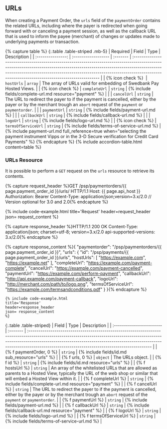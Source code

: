 ## URLs

When creating a Payment Order, the `urls` field of the `paymentOrder`
contains the related URLs, including where the payer is redirected when
going forward with or canceling a payment session, as well as the callback URL
that is used to inform the payee (merchant) of changes or updates made to
underlying payments or transaction.

{% capture table %}
{:.table .table-striped .mb-5}
|     Required      | Field               | Type     | Description                                                                                                                                                                                                                                                                                              |
| :---------------: | :------------------ | :------- | :------------------------------------------------------------------------------------------------------------------------------------------------------------------------------------------------------------------------------------------------------------------------------------------------------- |
| {% icon check %} ︎︎︎︎︎ | `hostUrls`          | `array`  | The array of URLs valid for embedding of Swedbank Pay Hosted Views.                                                                                                                                                                                                                                      |
| {% icon check %}  | `completeUrl`       | `string` | {% include fields/complete-url.md resource="payment" %}  |
|                   | `cancelUrl`         | `string` | The URL to redirect the payer to if the payment is cancelled, either by the payer or by the merchant trough an `abort` request of the `payment` or `paymentorder`.                                                                                                                                        |
|                   | `paymentUrl`        | `string` | {% include fields/payment-url.md %}                                                                                                                                                       |
|                   | `callbackUrl`       | `string` | {% include fields/callback-url.md %}                                                                                                                                                                                              |
|                   | `logoUrl`           | `string` | {% include fields/logo-url.md %}                                                                                                                                                                                                               |
| {% icon check %}  | `termsOfServiceUrl` | `string` | {% include fields/terms-of-service-url.md %}                                                                                                                                                                                                                                                     |
{% include payment-url.md full_reference=true when="selecting the payment
instrument Vipps or in the 3-D Secure verification for Credit Card Payments" %}
{% endcapture %}
{% include accordion-table.html content=table %}

### URLs Resource

It is possible to perform a `GET` request on the `urls` resource to retrieve its
contents.

{% capture request_header %}GET /psp/paymentorders/{{ page.payment_order_id }}/urls/ HTTP/1.1
Host: {{ page.api_host }}
Authorization: Bearer <AccessToken>
Content-Type: application/json;version=3.x/2.0     // Version optional for 3.0 and 2.0{% endcapture %}

{% include code-example.html
    title='Request'
    header=request_header
    json= request_content
    %}

{% capture response_header %}HTTP/1.1 200 OK
Content-Type: application/json; charset=utf-8; version=3.x/2.0
api-supported-versions: 3.x/2.0{% endcapture %}

{% capture response_content %}{
    "paymentorder": "/psp/paymentorders/{{ page.payment_order_id }}",
    "urls": {
        "id": "/psp/payments/{{ page.payment_order_id }}/urls",
        "hostUrls": [ "https://example.com", "https://example.net" ],
        "completeUrl": "https://example.com/payment-complete",
        "cancelUrl": "https://example.com/payment-cancelled",
        "paymentUrl": "https://example.com/perform-payment",
        "callbackUrl": "http://api.example.com/payment-callback",
        "logoUrl": "http://merchant.com/path/to/logo.png",
        "termsOfServiceUrl": "https://example.com/termsandconditions.pdf"
    }
}{% endcapture %}

    {% include code-example.html
    title='Response'
    header=response_header
    json= response_content
    %}

{:.table .table-striped}
| Field                     | Type     | Description                                                                                                                                                                                                                                                                                              |
| :------------------------ | :------- | :------------------------------------------------------------------------------------------------------------------------------------------------------------------------------------------------------------------------------------------------------------------------------------------------------- |
| {% f paymentOrder, 0 %}   | `string` | {% include fields/id.md sub_resource="urls" %}                                                                                                                                                                                                                                                |
| {% f urls, 0 %}           | `object` | The URLs object.                                                                                                                                                                                                                                                                                         |
| {% f id %}                | `string` | {% include fields/id.md resource="urls" %}                                                                                                                                                                                                                                                    |
| {% f hostsUrl %}          | `string` | An array of the whitelisted URLs that are allowed as parents to a Hosted View, typically the URL of the web shop or similar that will embed a Hosted View within it.                                                                                                                                     |
| {% f completeUrl %}       | `string` | {% include fields/complete-url.md resource="payment" %} |
| {% f cancelUrl %}         | `string` | The URL to redirect the payer to if the payment is cancelled, either by the payer or by the merchant trough an `abort` request of the `payment` or `paymentorder`.                                                                                                                                        |
| {% f paymentUrl %}        | `string` | {% include fields/payment-url.md %}                                                                                                          |
| {% f callbackUrl %}       | `string` | {% include fields/callback-url.md resource="payment" %}                                                                                                                                                |
| {% f logoUrl %}           | `string` | {% include fields/logo-url.md %}                                                                                                                                                                                     |
| {% f termsOfServiceUrl %} | `string` | {% include fields/terms-of-service-url.md %}                                                                                                                                                                                                                                                     |
